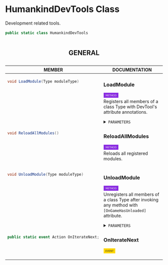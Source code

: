 # **HumankindDevTools Class**

Development related tools.

```csharp
public static class HumankindDevTools
```

<table width="100%"><caption>

## GENERAL  
</caption><thead><tr><th>MEMBER</th><th>DOCUMENTATION</th></tr></thead>
<tbody>
<tr><td align="left" valign="top">

```csharp
void LoadModule(Type moduleType)
```
</td><td align="left" valign="top">

### LoadModule
<img src="./resources/method.svg" alt="Method" height="16px"/><br/>
Registers all members of a class Type with DevTool's attribute annotations.<details><summary><code>PARAMETERS</code></summary><ul><li>
<kbd>moduleType</kbd> → A class Type with members annotated with DevTools attributes.</li>
</ul></details></td></tr>
<tr><td align="left" valign="top">

```csharp
void ReloadAllModules()
```
</td><td align="left" valign="top">

### ReloadAllModules
<img src="./resources/method.svg" alt="Method" height="16px"/><br/>
Reloads all registered modules.</td></tr>
<tr><td align="left" valign="top">

```csharp
void UnloadModule(Type moduleType)
```
</td><td align="left" valign="top">

### UnloadModule
<img src="./resources/method.svg" alt="Method" height="16px"/><br/>
Unregisters all members of a class Type after invoking any method with `[OnGameHasUnloaded]` attribute.<details><summary><code>PARAMETERS</code></summary><ul><li>
<kbd>moduleType</kbd> →</li>
</ul></details></td></tr>
<tr><td align="left" valign="top">

```csharp
public static event Action OnIterateNext;
```
</td><td align="left" valign="top">

### OnIterateNext
<img src="./resources/event.svg" alt="Event" height="16px"/></td></tr>
</tbody></table>
